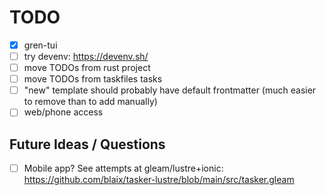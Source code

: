 # TODO

* [X] gren-tui
* [ ] try devenv: https://devenv.sh/
* [ ] move TODOs from rust project
* [ ] move TODOs from taskfiles tasks
* [ ] "new" template should probably have default frontmatter (much easier to remove than to add manually)
* [ ] web/phone access

## Future Ideas / Questions

* [ ] Mobile app? See attempts at gleam/lustre+ionic: https://github.com/blaix/tasker-lustre/blob/main/src/tasker.gleam
